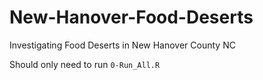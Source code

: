 # New-Hanover-Food-Deserts
 Investigating Food Deserts in New Hanover County NC

Should only need to run `0-Run_All.R` 

